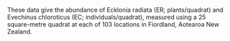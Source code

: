 These data give the abundance of Ecklonia radiata (ER; plants/quadrat) and Evechinus chloroticus (EC; individuals/quadrat), measured using a 25 square-metre quadrat at each of 103 locations in Fiordland, Aotearoa New Zealand.
